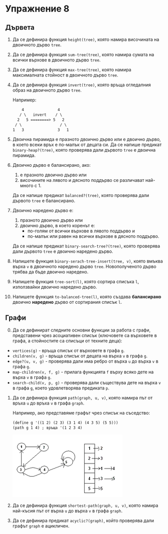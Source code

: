 Упражнение 8
============

Дървета
-------

1. Да се дефинира функция `height(tree)`, която
намира височината на двоичното дърво `tree`.

2. Да се дефинира функция `sum-tree(tree)`, която
намира сумата на всички върхове в двоичното дърво `tree`.

3. Да се дефинира функция `max-tree(tree)`, която
намира максималната стойност в двоичното дърво `tree`.

4. Да се дефинира функция `invert(tree)`, която
връща огледалния образ на двоичното дърво `tree`.

   Например:
   ```
       4               4
      / \   invert    / \
     2   5 ========> 5   2
    / \                 / \
   1   3               3   1
   ```

5. Двоична пирамида е празното двоично дърво или е двоично дърво, в което всеки
връх е по-малък от децата си. Да се напише предикат `binary-heap?(tree)`, която
проверява дали дървото `tree` е двоична пирамида.

6. Двоично дърво е балансирано, ако:
   1. е празното двоично дърво или
   2. височините на лявото и дясното поддърво се различават най-много с 1.

   Да се напише предикат `balanced?(tree)`, която
   проверява дали дървото `tree` е балансирано.

7. Двоично наредено дърво е:
   1. празното двоично дърво или
   2. двоично дърво, в което коренът е:
      - по-голям от всички върхове в лявото поддърво и
      - по-малък или равен на всички върхове в дясното поддърво.

   Да се напише предикат `binary-search-tree?(tree)`, която
   проверява дали дървото `tree` е двоично наредено дърво.

8. Напишете функция `binary-serach-tree-insert(tree, v)`, която
вмъква върха `v` в двоичното наредено дърво `tree`.
Новополученото дърво трябва да бъде двоично наредено.

9. Напишете функция `tree-sort(l)`, която сортира списъка `l`, използвайки
двоично наредено дърво.

10. Напишете функция `to-balanced-tree(l)`, която създава
**балансирано** двоично **наредено** дърво от сортирания списък `l`.

Графи
-----

0. Да се дефинират следните основни функции за работа с графи, представени
чрез асоциативен списък (ключовете са върховете в графа, а стойностите са
списъци от техните деца):
- `vertices(g)` - връща списък от върховете в графа `g`.
- `children(v, g)` - връща списък от децата на върха `v` в графа `g`.
- `edge?(u, v, g)` - проверява дали има ребро от върха `u` до върха `v`
в графа `g`.
- `map-children(v, f, g)` - прилага функцията `f` върху всяко дете на върха `v`
в графа `g`.
- `search-child(v, p, g)` - проверява дали съществува дете на върха `v`
в графа `g`, което удовлетворява предиката `p`.

1. Да се дефинира функция `path(graph, u, v)`, която
намира път от връха `u` до връха `v` в графа `graph`.

   Например, ако представяме графът чрез списък на съседство:
   ```
   (define g '((1 2) (2 3) (3 1 4) (4 3 5) (5 5)))
   (path g 1 4) ; връща '(1 2 3 4)
   ```

   ![](images/adjacency-list.gif)

2. Да се дефинира функция `shortest-path(graph, u, v)`, която
намира най-късия път от върха `u` до върха `v` в графа `graph`.

3. Да се дефинира предикат `acyclic?(graph)`, който
проверява дали графът `graph` е ацикличен.
